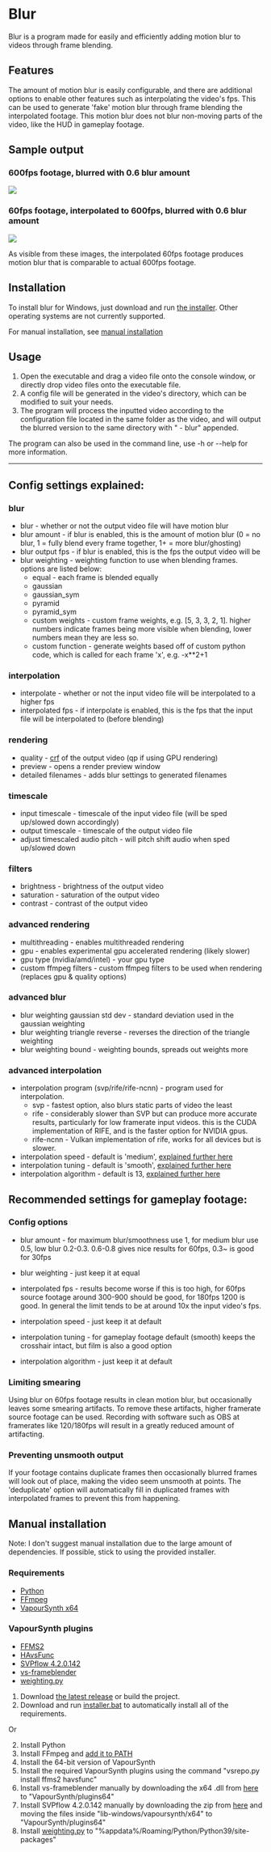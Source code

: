 # Blur
Blur is a program made for easily and efficiently adding motion blur to videos through frame blending.

## Features
The amount of motion blur is easily configurable, and there are additional options to enable other features such as interpolating the video's fps. This can be used to generate 'fake' motion blur through frame blending the interpolated footage. This motion blur does not blur non-moving parts of the video, like the HUD in gameplay footage.

## Sample output
### 600fps footage, blurred with 0.6 blur amount
![](https://i.imgur.com/Hk0XIPe.jpg)
### 60fps footage, interpolated to 600fps, blurred with 0.6 blur amount
![](https://i.imgur.com/I4QFWGc.jpg)

As visible from these images, the interpolated 60fps footage produces motion blur that is comparable to actual 600fps footage.

## Installation
To install blur for Windows, just download and run [the installer](https://github.com/f0e/blur/releases/latest). Other operating systems are not currently supported.

For manual installation, see [manual installation](#manual-installation)

## Usage
1. Open the executable and drag a video file onto the console window, or directly drop video files onto the executable file.
2. A config file will be generated in the video's directory, which can be modified to suit your needs.
3. The program will process the inputted video according to the configuration file located in the same folder as the video, and will output the blurred version to the same directory with " - blur" appended.

The program can also be used in the command line, use -h or --help for more information.

***

## Config settings explained:
### blur
- blur - whether or not the output video file will have motion blur
- blur amount - if blur is enabled, this is the amount of motion blur (0 = no blur, 1 = fully blend every frame together, 1+ = more blur/ghosting)
- blur output fps - if blur is enabled, this is the fps the output video will be
- blur weighting - weighting function to use when blending frames. options are listed below:
  - equal - each frame is blended equally
  - gaussian
  - gaussian_sym
  - pyramid
  - pyramid_sym
  - custom weights - custom frame weights, e.g. [5, 3, 3, 2, 1]. higher numbers indicate frames being more visible when blending, lower numbers mean they are less so.
  - custom function - generate weights based off of custom python code, which is called for each frame 'x', e.g. -x**2+1

### interpolation
- interpolate - whether or not the input video file will be interpolated to a higher fps
- interpolated fps - if interpolate is enabled, this is the fps that the input file will be interpolated to (before blending)

### rendering
- quality - [crf](https://trac.ffmpeg.org/wiki/Encode/H.264#crf) of the output video (qp if using GPU rendering)
- preview - opens a render preview window
- detailed filenames - adds blur settings to generated filenames

### timescale
- input timescale - timescale of the input video file (will be sped up/slowed down accordingly)
- output timescale - timescale of the output video file
- adjust timescaled audio pitch - will pitch shift audio when sped up/slowed down

### filters
- brightness - brightness of the output video
- saturation - saturation of the output video
- contrast - contrast of the output video

### advanced rendering
- multithreading - enables multithreaded rendering
- gpu - enables experimental gpu accelerated rendering (likely slower)
- gpu type (nvidia/amd/intel) - your gpu type
- custom ffmpeg filters - custom ffmpeg filters to be used when rendering (replaces gpu & quality options)

### advanced blur
- blur weighting gaussian std dev - standard deviation used in the gaussian weighting
- blur weighting triangle reverse - reverses the direction of the triangle weighting
- blur weighting bound - weighting bounds, spreads out weights more

### advanced interpolation
- interpolation program (svp/rife/rife-ncnn) - program used for interpolation.
  - svp - fastest option, also blurs static parts of video the least
  - rife - considerably slower than SVP but can produce more accurate results, particularly for low framerate input videos. this is the CUDA implementation of RIFE, and is the faster option for NVIDIA gpus.
  - rife-ncnn - Vulkan implementation of rife, works for all devices but is slower.
- interpolation speed - default is 'medium', [explained further here](https://www.spirton.com/uploads/InterFrame/InterFrame2.html)
- interpolation tuning - default is 'smooth', [explained further here](https://www.spirton.com/uploads/InterFrame/InterFrame2.html)
- interpolation algorithm - default is 13, [explained further here](https://www.spirton.com/uploads/InterFrame/InterFrame2.html)

## Recommended settings for gameplay footage:
### Config options
- blur amount - for maximum blur/smoothness use 1, for medium blur use 0.5, low blur 0.2-0.3. 0.6-0.8 gives nice results for 60fps, 0.3~ is good for 30fps
- blur weighting - just keep it at equal

- interpolated fps - results become worse if this is too high, for 60fps source footage around 300-900 should be good, for 180fps 1200 is good. In general the limit tends to be at around 10x the input video's fps.

- interpolation speed - just keep it at default
- interpolation tuning - for gameplay footage default (smooth) keeps the crosshair intact, but film is also a good option
- interpolation algorithm - just keep it at default

### Limiting smearing
Using blur on 60fps footage results in clean motion blur, but occasionally leaves some smearing artifacts. To remove these artifacts, higher framerate source footage can be used. Recording with software such as OBS at framerates like 120/180fps will result in a greatly reduced amount of artifacting.

### Preventing unsmooth output
If your footage contains duplicate frames then occasionally blurred frames will look out of place, making the video seem unsmooth at points. The 'deduplicate' option will automatically fill in duplicated frames with interpolated frames to prevent this from happening.

## Manual installation
Note: I don't suggest manual installation due to the large amount of dependencies. If possible, stick to using the provided installer.

### Requirements
- [Python](https://www.python.org/downloads)
- [FFmpeg](https://ffmpeg.org/download.html)
- [VapourSynth x64](https://www.vapoursynth.com)

### VapourSynth plugins
- [FFMS2](https://github.com/FFMS/ffms2)
- [HAvsFunc](https://github.com/HomeOfVapourSynthEvolution/havsfunc)
- [SVPflow 4.2.0.142](https://web.archive.org/web/20190322064557/http://www.svp-team.com/files/gpl/svpflow-4.2.0.142.zip)
- [vs-frameblender](https://github.com/f0e/vs-frameblender)
- [weighting.py](https://github.com/f0e/blur/blob/master/plugins/weighting.py)

1. Download [the latest release](https://github.com/f0e/blur/releases/latest) or build the project.
2. Download and run [installer.bat](https://raw.githubusercontent.com/f0e/blur/master/installer.bat) to automatically install all of the requirements.

Or

2. Install Python
3. Install FFmpeg and [add it to PATH](https://www.wikihow.com/Install-FFmpeg-on-Windows)
4. Install the 64-bit version of VapourSynth
5. Install the required VapourSynth plugins using the command "vsrepo.py install ffms2 havsfunc"
6. Install vs-frameblender manually by downloading the x64 .dll from [here](https://github.com/f0e/vs-frameblender/releases/latest) to "VapourSynth/plugins64"
7. Install SVPflow 4.2.0.142 manually by downloading the zip from [here](https://web.archive.org/web/20190322064557/http://www.svp-team.com/files/gpl/svpflow-4.2.0.142.zip) and moving the files inside "lib-windows/vapoursynth/x64" to "VapourSynth/plugins64"
8. Install [weighting.py](https://raw.githubusercontent.com/f0e/blur/master/plugins/weighting.py) to "%appdata%/Roaming/Python/Python39/site-packages"
